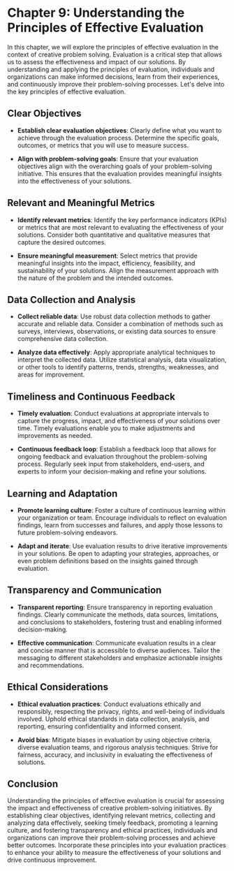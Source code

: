 Chapter 9: Understanding the Principles of Effective Evaluation
===============================================================

In this chapter, we will explore the principles of effective evaluation in the context of creative problem solving. Evaluation is a critical step that allows us to assess the effectiveness and impact of our solutions. By understanding and applying the principles of evaluation, individuals and organizations can make informed decisions, learn from their experiences, and continuously improve their problem-solving processes. Let's delve into the key principles of effective evaluation.

Clear Objectives
----------------

* **Establish clear evaluation objectives**: Clearly define what you want to achieve through the evaluation process. Determine the specific goals, outcomes, or metrics that you will use to measure success.

* **Align with problem-solving goals**: Ensure that your evaluation objectives align with the overarching goals of your problem-solving initiative. This ensures that the evaluation provides meaningful insights into the effectiveness of your solutions.

Relevant and Meaningful Metrics
-------------------------------

* **Identify relevant metrics**: Identify the key performance indicators (KPIs) or metrics that are most relevant to evaluating the effectiveness of your solutions. Consider both quantitative and qualitative measures that capture the desired outcomes.

* **Ensure meaningful measurement**: Select metrics that provide meaningful insights into the impact, efficiency, feasibility, and sustainability of your solutions. Align the measurement approach with the nature of the problem and the intended outcomes.

Data Collection and Analysis
----------------------------

* **Collect reliable data**: Use robust data collection methods to gather accurate and reliable data. Consider a combination of methods such as surveys, interviews, observations, or existing data sources to ensure comprehensive data collection.

* **Analyze data effectively**: Apply appropriate analytical techniques to interpret the collected data. Utilize statistical analysis, data visualization, or other tools to identify patterns, trends, strengths, weaknesses, and areas for improvement.

Timeliness and Continuous Feedback
----------------------------------

* **Timely evaluation**: Conduct evaluations at appropriate intervals to capture the progress, impact, and effectiveness of your solutions over time. Timely evaluations enable you to make adjustments and improvements as needed.

* **Continuous feedback loop**: Establish a feedback loop that allows for ongoing feedback and evaluation throughout the problem-solving process. Regularly seek input from stakeholders, end-users, and experts to inform your decision-making and refine your solutions.

Learning and Adaptation
-----------------------

* **Promote learning culture**: Foster a culture of continuous learning within your organization or team. Encourage individuals to reflect on evaluation findings, learn from successes and failures, and apply those lessons to future problem-solving endeavors.

* **Adapt and iterate**: Use evaluation results to drive iterative improvements in your solutions. Be open to adapting your strategies, approaches, or even problem definitions based on the insights gained through evaluation.

Transparency and Communication
------------------------------

* **Transparent reporting**: Ensure transparency in reporting evaluation findings. Clearly communicate the methods, data sources, limitations, and conclusions to stakeholders, fostering trust and enabling informed decision-making.

* **Effective communication**: Communicate evaluation results in a clear and concise manner that is accessible to diverse audiences. Tailor the messaging to different stakeholders and emphasize actionable insights and recommendations.

Ethical Considerations
----------------------

* **Ethical evaluation practices**: Conduct evaluations ethically and responsibly, respecting the privacy, rights, and well-being of individuals involved. Uphold ethical standards in data collection, analysis, and reporting, ensuring confidentiality and informed consent.

* **Avoid bias**: Mitigate biases in evaluation by using objective criteria, diverse evaluation teams, and rigorous analysis techniques. Strive for fairness, accuracy, and inclusivity in evaluating the effectiveness of solutions.

Conclusion
----------

Understanding the principles of effective evaluation is crucial for assessing the impact and effectiveness of creative problem-solving initiatives. By establishing clear objectives, identifying relevant metrics, collecting and analyzing data effectively, seeking timely feedback, promoting a learning culture, and fostering transparency and ethical practices, individuals and organizations can improve their problem-solving processes and achieve better outcomes. Incorporate these principles into your evaluation practices to enhance your ability to measure the effectiveness of your solutions and drive continuous improvement.
